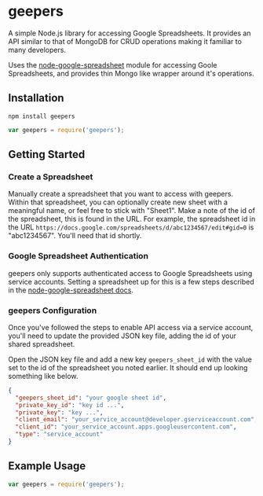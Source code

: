 # geepers

A simple Node.js library for accessing Google Spreadsheets. It provides an API similar
to that of MongoDB for CRUD operations making it familiar to many developers.

Uses the [node-google-spreadsheet](https://github.com/theoephraim/node-google-spreadsheet) 
module for accessing Goole Spreadsheets, and provides thin Mongo like wrapper around 
it's operations.

## Installation

```
npm install geepers
```

```javascript
var geepers = require('geepers');
```

## Getting Started

### Create a Spreadsheet
Manually create a spreadsheet that you want to access with geepers. Within that spreadsheet,
you can optionally create new sheet with a meaningful name, or feel free to stick with "Sheet1".
Make a note of the id of the spreadsheet, this is found in the URL. For example, the spreadsheet 
id in the URL `https://docs.google.com/spreadsheets/d/abc1234567/edit#gid=0` is "abc1234567".
You'll need that id shortly.

### Google Spreadsheet Authentication
geepers only supports authenticated access to Google Spreadsheets using service accounts.
Setting a spreadsheet up for this is a few steps described in the 
[node-google-spreadsheet docs](https://github.com/theoephraim/node-google-spreadsheet#service-account-recommended-method).

### geepers Configuration
Once you've followed the steps to enable API access via a service account, you'll need to 
update the provided JSON key file, adding the id of your shared spreadsheet.

Open the JSON key file and add a new key `geepers_sheet_id` with the value set to the
id of the spreadsheet you noted earlier. It should end up looking something like below.

```json
{
  "geepers_sheet_id": "your google sheet id",
  "private_key_id": "key id ...",
  "private_key": "key ...",
  "client_email": "your_service_account@developer.gserviceaccount.com",
  "client_id": "your_service_account.apps.googleusercontent.com",
  "type": "service_account"
}
```

## Example Usage

```javascript
var geepers = require('geepers');




```
